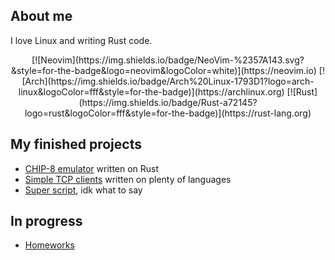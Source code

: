 ## About me
I love Linux and writing Rust code.

<div align=center>
  [![Neovim](https://img.shields.io/badge/NeoVim-%2357A143.svg?&style=for-the-badge&logo=neovim&logoColor=white)](https://neovim.io)
    [![Arch](https://img.shields.io/badge/Arch%20Linux-1793D1?logo=arch-linux&logoColor=fff&style=for-the-badge)](https://archlinux.org)
   [![Rust](https://img.shields.io/badge/Rust-a72145?logo=rust&logoColor=fff&style=for-the-badge)](https://rust-lang.org)
</div>

## My finished projects
- [CHIP-8 emulator](https://github.com/NinVoido/chip-8-rust) written on Rust
- [Simple TCP clients](https://github.com/NinVoido/tcp-clients) written on plenty of languages
- [Super script](https://github.com/NinVoido/super-artyom-script), idk what to say

## In progress
- [Homeworks](https://github.com/NinVoido/PythonHW)


<!--
**NinVoido/NinVoido** is a ✨ _special_ ✨ repository because its `README.md` (this file) appears on your GitHub profile.

Here are some ideas to get you started:

- 🔭 I’m currently working on ...
- 🌱 I’m currently learning ...
- 👯 I’m looking to collaborate on ...
- 🤔 I’m looking for help with ...
- 💬 Ask me about ...
- 📫 How to reach me: ...
- 😄 Pronouns: ...
- ⚡ Fun fact: ...
-->
